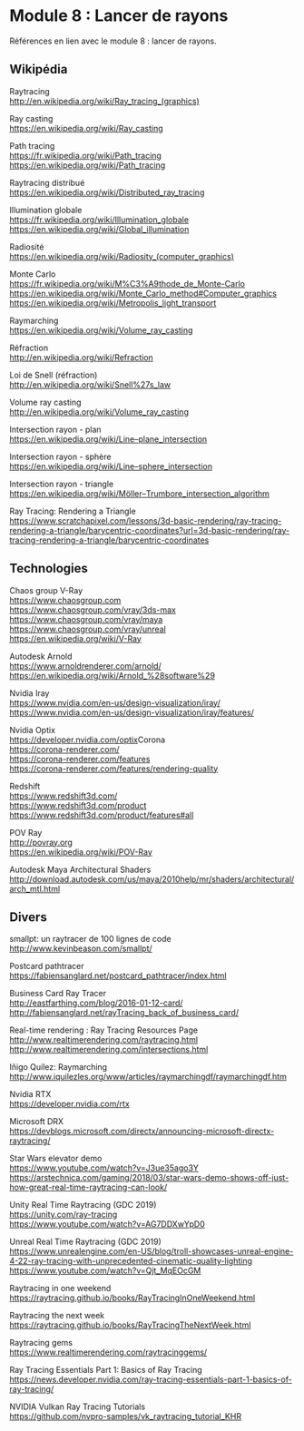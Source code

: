 # Module 8 : Lancer de rayons

Références en lien avec le module 8 : lancer de rayons.

## Wikipédia

Raytracing  
http://en.wikipedia.org/wiki/Ray_tracing_(graphics)

Ray casting  
https://en.wikipedia.org/wiki/Ray_casting

Path tracing  
https://fr.wikipedia.org/wiki/Path_tracing  
https://en.wikipedia.org/wiki/Path_tracing

Raytracing distribué  
https://en.wikipedia.org/wiki/Distributed_ray_tracing

Illumination globale  
https://fr.wikipedia.org/wiki/Illumination_globale  
https://en.wikipedia.org/wiki/Global_illumination​

Radiosité  
https://en.wikipedia.org/wiki/Radiosity_(computer_graphics)​

Monte Carlo  
https://fr.wikipedia.org/wiki/M%C3%A9thode_de_Monte-Carlo  
https://en.wikipedia.org/wiki/Monte_Carlo_method#Computer_graphics  
https://en.wikipedia.org/wiki/Metropolis_light_transport

Raymarching  
https://en.wikipedia.org/wiki/Volume_ray_casting

Réfraction  
http://en.wikipedia.org/wiki/Refraction

Loi de Snell (réfraction)  
http://en.wikipedia.org/wiki/Snell%27s_law

Volume ray casting  
http://en.wikipedia.org/wiki/Volume_ray_casting

Intersection rayon - plan  
https://en.wikipedia.org/wiki/Line–plane_intersection  

Intersection rayon - sphère  
https://en.wikipedia.org/wiki/Line–sphere_intersection  

Intersection rayon - triangle  
https://en.wikipedia.org/wiki/Möller–Trumbore_intersection_algorithm

Ray Tracing: Rendering a Triangle  
https://www.scratchapixel.com/lessons/3d-basic-rendering/ray-tracing-rendering-a-triangle/barycentric-coordinates?url=3d-basic-rendering/ray-tracing-rendering-a-triangle/barycentric-coordinates

## Technologies

Chaos group V-Ray  
https://www.chaosgroup.com  
https://www.chaosgroup.com/vray/3ds-max  
https://www.chaosgroup.com/vray/maya  
https://www.chaosgroup.com/vray/unreal  
https://en.wikipedia.org/wiki/V-Ray

Autodesk Arnold  
https://www.arnoldrenderer.com/arnold/  
https://en.wikipedia.org/wiki/Arnold_%28software%29

Nvidia Iray  
https://www.nvidia.com/en-us/design-visualization/iray/  
https://www.nvidia.com/en-us/design-visualization/iray/features/

Nvidia Optix  
https://developer.nvidia.com/optix
​
Corona  
https://corona-renderer.com/  
https://corona-renderer.com/features  
https://corona-renderer.com/features/rendering-quality

Redshift  
https://www.redshift3d.com/  
https://www.redshift3d.com/product  
https://www.redshift3d.com/product/features#all​

POV Ray  
http://povray.org  
https://en.wikipedia.org/wiki/POV-Ray

Autodesk Maya Architectural Shaders  
http://download.autodesk.com/us/maya/2010help/mr/shaders/architectural/arch_mtl.html

## Divers

smallpt: un raytracer de 100 lignes de code  
http://www.kevinbeason.com/smallpt/

Postcard pathtracer  
https://fabiensanglard.net/postcard_pathtracer/index.html

Business Card Ray Tracer  
http://eastfarthing.com/blog/2016-01-12-card/  
http://fabiensanglard.net/rayTracing_back_of_business_card/

Real-time rendering : Ray Tracing Resources Page  
http://www.realtimerendering.com/raytracing.html  
http://www.realtimerendering.com/intersections.html

Iñigo Quílez: Raymarching  
http://www.iquilezles.org/www/articles/raymarchingdf/raymarchingdf.htm

Nvidia RTX  
https://developer.nvidia.com/rtx

Microsoft DRX  
https://devblogs.microsoft.com/directx/announcing-microsoft-directx-raytracing/

Star Wars elevator demo  
https://www.youtube.com/watch?v=J3ue35ago3Y  
https://arstechnica.com/gaming/2018/03/star-wars-demo-shows-off-just-how-great-real-time-raytracing-can-look/

Unity Real Time Raytracing (GDC 2019)  
https://unity.com/ray-tracing  
https://www.youtube.com/watch?v=AG7DDXwYpD0

Unreal Real Time Raytracing (GDC 2019)  
https://www.unrealengine.com/en-US/blog/troll-showcases-unreal-engine-4-22-ray-tracing-with-unprecedented-cinematic-quality-lighting  
https://www.youtube.com/watch?v=Qjt_MqEOcGM

Raytracing in one weekend  
https://raytracing.github.io/books/RayTracingInOneWeekend.html

Raytracing the next week  
https://raytracing.github.io/books/RayTracingTheNextWeek.html

Raytracing gems   
https://www.realtimerendering.com/raytracinggems/

Ray Tracing Essentials Part 1: Basics of Ray Tracing  
https://news.developer.nvidia.com/ray-tracing-essentials-part-1-basics-of-ray-tracing/

NVIDIA Vulkan Ray Tracing Tutorials  
https://github.com/nvpro-samples/vk_raytracing_tutorial_KHR
